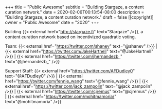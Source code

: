 +++
title = "Public Awesome"
subtitle = "Building Stargaze, a content curation network."
date = 2020-02-06T00:13:54-08:00
description = "Building Stargaze, a content curation network."
draft = false
[[copyright]]
  owner = "Public Awesome"
  date = "2020"
+++

Building {{< external href="http://stargaze.fi" text="Stargaze" />}}, a content curation network based on incentivized quadratic voting.

Team: {{< external href="https://twitter.com/shanev" text="@shanev" />}} | {{< external href="https://twitter.com/JakeHartnell" text="@JakeHartnell" />}} | {{< external href="https://twitter.com/jhernandezb_" text="@jhernandezb_" />}}

Support Staff: {{< external href="https://twitter.com/AFDudley0" text="@AFDudley0" />}} | {{< external href="https://twitter.com/fennie_wang" text="@fennie_wang" />}} | {{< external href="https://twitter.com/jack_zampolin" text="@jack_zampolin" />}} | {{< external href="https://twitter.com/cjremus" text="@cjremus" />}} | {{< external href="https://twitter.com/mohitmamoria/" text="@mohitmamoria" />}}


<br />
